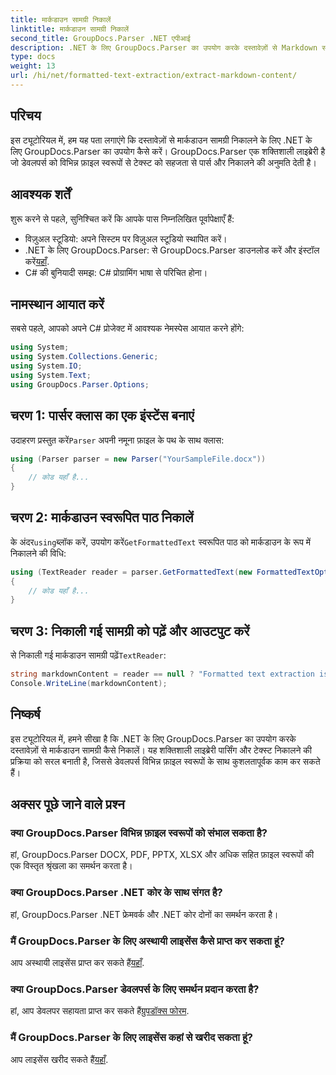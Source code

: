 ```yaml
---
title: मार्कडाउन सामग्री निकालें
linktitle: मार्कडाउन सामग्री निकालें
second_title: GroupDocs.Parser .NET एपीआई
description: .NET के लिए GroupDocs.Parser का उपयोग करके दस्तावेज़ों से Markdown सामग्री निकालने का तरीका जानें। यह ट्यूटोरियल सहज पाठ निष्कर्षण के लिए चरण-दर-चरण निर्देश प्रदान करता है।
type: docs
weight: 13
url: /hi/net/formatted-text-extraction/extract-markdown-content/
---
```

## परिचय
इस ट्यूटोरियल में, हम यह पता लगाएंगे कि दस्तावेज़ों से मार्कडाउन सामग्री निकालने के लिए .NET के लिए GroupDocs.Parser का उपयोग कैसे करें। GroupDocs.Parser एक शक्तिशाली लाइब्रेरी है जो डेवलपर्स को विभिन्न फ़ाइल स्वरूपों से टेक्स्ट को सहजता से पार्स और निकालने की अनुमति देती है।
## आवश्यक शर्तें
शुरू करने से पहले, सुनिश्चित करें कि आपके पास निम्नलिखित पूर्वापेक्षाएँ हैं:
- विज़ुअल स्टूडियो: अपने सिस्टम पर विज़ुअल स्टूडियो स्थापित करें।
-  .NET के लिए GroupDocs.Parser: से GroupDocs.Parser डाउनलोड करें और इंस्टॉल करें[यहाँ](https://releases.groupdocs.com/parser/net/).
- C# की बुनियादी समझ: C# प्रोग्रामिंग भाषा से परिचित होना।

## नामस्थान आयात करें
सबसे पहले, आपको अपने C# प्रोजेक्ट में आवश्यक नेमस्पेस आयात करने होंगे:
```csharp
using System;
using System.Collections.Generic;
using System.IO;
using System.Text;
using GroupDocs.Parser.Options;
```
## चरण 1: पार्सर क्लास का एक इंस्टेंस बनाएं
 उदाहरण प्रस्तुत करें`Parser` अपनी नमूना फ़ाइल के पथ के साथ क्लास:
```csharp
using (Parser parser = new Parser("YourSampleFile.docx"))
{
    // कोड यहाँ है...
}
```
## चरण 2: मार्कडाउन स्वरूपित पाठ निकालें
 के अंदर`using`ब्लॉक करें, उपयोग करें`GetFormattedText` स्वरूपित पाठ को मार्कडाउन के रूप में निकालने की विधि:
```csharp
using (TextReader reader = parser.GetFormattedText(new FormattedTextOptions(FormattedTextMode.Markdown)))
{
    // कोड यहाँ है...
}
```
## चरण 3: निकाली गई सामग्री को पढ़ें और आउटपुट करें
 से निकाली गई मार्कडाउन सामग्री पढ़ें`TextReader`:
```csharp
string markdownContent = reader == null ? "Formatted text extraction isn't supported" : reader.ReadToEnd();
Console.WriteLine(markdownContent);
```

## निष्कर्ष
इस ट्यूटोरियल में, हमने सीखा है कि .NET के लिए GroupDocs.Parser का उपयोग करके दस्तावेज़ों से मार्कडाउन सामग्री कैसे निकालें। यह शक्तिशाली लाइब्रेरी पार्सिंग और टेक्स्ट निकालने की प्रक्रिया को सरल बनाती है, जिससे डेवलपर्स विभिन्न फ़ाइल स्वरूपों के साथ कुशलतापूर्वक काम कर सकते हैं।
## अक्सर पूछे जाने वाले प्रश्न
### क्या GroupDocs.Parser विभिन्न फ़ाइल स्वरूपों को संभाल सकता है?
हां, GroupDocs.Parser DOCX, PDF, PPTX, XLSX और अधिक सहित फ़ाइल स्वरूपों की एक विस्तृत श्रृंखला का समर्थन करता है।
### क्या GroupDocs.Parser .NET कोर के साथ संगत है?
हां, GroupDocs.Parser .NET फ्रेमवर्क और .NET कोर दोनों का समर्थन करता है।
### मैं GroupDocs.Parser के लिए अस्थायी लाइसेंस कैसे प्राप्त कर सकता हूं?
 आप अस्थायी लाइसेंस प्राप्त कर सकते हैं[यहाँ](https://purchase.groupdocs.com/temporary-license/).
### क्या GroupDocs.Parser डेवलपर्स के लिए समर्थन प्रदान करता है?
 हां, आप डेवलपर सहायता प्राप्त कर सकते हैं[ग्रुपडॉक्स फोरम](https://forum.groupdocs.com/c/parser/17).
### मैं GroupDocs.Parser के लिए लाइसेंस कहां से खरीद सकता हूं?
 आप लाइसेंस खरीद सकते हैं[यहाँ](https://purchase.groupdocs.com/buy).